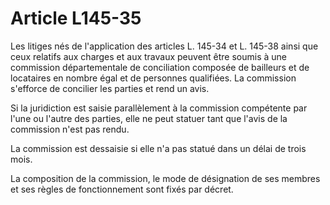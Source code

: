 # Article L145-35

Les litiges nés de l'application des articles L. 145-34 et L. 145-38 ainsi que ceux relatifs aux charges et aux travaux peuvent être soumis à une commission départementale de conciliation composée de bailleurs et de locataires en nombre égal et de personnes qualifiées. La commission s'efforce de concilier les parties et rend un avis.

Si la juridiction est saisie parallèlement à la commission compétente par l'une ou l'autre des parties, elle ne peut statuer tant que l'avis de la commission n'est pas rendu.

La commission est dessaisie si elle n'a pas statué dans un délai de trois mois.

La composition de la commission, le mode de désignation de ses membres et ses règles de fonctionnement sont fixés par décret.
